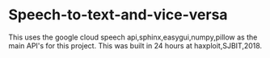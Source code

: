 # Speech-to-text-and-vice-versa
This uses the google cloud speech api,sphinx,easygui,numpy,pillow as the main API's for this project.
This was built in 24 hours at haxploit,SJBIT,2018.
